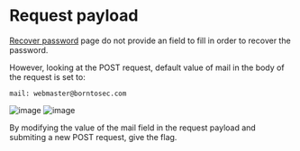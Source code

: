 # Request payload

[Recover password](http://192.168.56.101/?page=recover) page do not provide an field to fill in order to recover the password.

However, looking at the POST request, default value of mail in the body of the request is set to:
```
mail: webmaster@borntosec.com
```

![image](https://user-images.githubusercontent.com/22397481/201653483-5c57ee82-d737-444e-98b2-6dcc30e69922.png)
![image](https://user-images.githubusercontent.com/22397481/201653255-9c792506-3740-4eb5-b56d-13c7c0584355.png)

By modifying the value of the mail field in the request payload and submiting a new POST request, give the flag.
